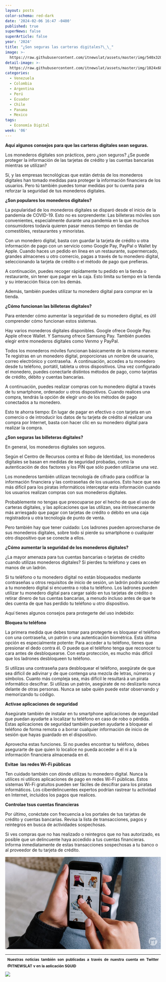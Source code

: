 ```yaml
---
layout: posts
color-schema: red-dark
date: '2024-02-06 16:47 -0400'
published: true
superNews: false
superArticle: false
year: '2024'
title: "¿Son seguras las carteras digitales?\_\_"
image: >-
  https://raw.githubusercontent.com/itnewslat/assets/master/img/540x320/Billetera-Digital-p.jpg
detail-image: >-
  https://raw.githubusercontent.com/itnewslat/assets/master/img/1024x680/Billetera-Digital-g.jpg
categories:
  - Venezuela
  - Colombia
  - Argentina
  - Perú
  - Ecuador
  - Chile
  - Panama
  - Mexico
tags:
  - Economía Digital
week: '06'
---
```

**Aquí algunos consejos para que las carteras digitales sean seguras.** 

Los monederos digitales son prácticos, pero ¿son seguros? ¿Se puede proteger la información de las tarjetas de crédito y las cuentas bancarias mientras se utilizan? 

Sí, y las empresas tecnológicas que están detrás de los monederos digitales han tomado medidas para proteger la información financiera de los usuarios. Pero tú también puedes tomar medidas por tu cuenta para reforzar la seguridad de tus monederos digitales. 

**¿Son populares los monederos digitales?**

La popularidad de los monederos digitales se disparó desde el inicio de la pandemia de COVID-19. Esto no es sorprendente: Las billeteras móviles son convenientes, especialmente durante una pandemia en la que muchos consumidores todavía quieren pasar menos tiempo en tiendas de comestibles, restaurantes y minoristas. 

Con un monedero digital, basta con guardar la tarjeta de crédito u otra información de pago con un servicio como Google Pay, PayPal o Wallet by Apple. Cuando haces un pedido en línea en un restaurante, supermercado, grandes almacenes u otro comercio, pagas a través de tu monedero digital, seleccionando la tarjeta de crédito o el método de pago que prefieras. 

A continuación, puedes recoger rápidamente tu pedido en la tienda o restaurante, sin tener que pagar en la caja. Esto limita su tiempo en la tienda y su interacción física con los demás. 

Además, también puedes utilizar tu monedero digital para comprar en la tienda. 

**¿Cómo funcionan las billeteras digitales?**

Para entender cómo aumentar la seguridad de su monedero digital, es útil comprender cómo funcionan estos sistemas. 

Hay varios monederos digitales disponibles. Google ofrece Google Pay. Apple ofrece Wallet. Y Samsung ofrece Samsung Pay. También puedes elegir entre monederos digitales como Venmo y PayPal. 

Todos los monederos móviles funcionan básicamente de la misma manera: Te registras en un monedero digital, proporcionas un nombre de usuario, correo electrónico y contraseña.  A continuación, accedes a tu monedero desde tu teléfono, portátil, tableta u otros dispositivos. Una vez configurado el monedero, puedes conectarle distintos métodos de pago, como tarjetas de crédito, débito y cuentas bancarias. 

A continuación, puedes realizar compras con tu monedero digital a través de tu smartphone, ordenador u otros dispositivos. Cuando realices una compra, tendrás la opción de elegir uno de los métodos de pago conectados a tu monedero. 

Esto te ahorra tiempo: En lugar de pagar en efectivo o con tarjeta en un comercio o de introducir los datos de tu tarjeta de crédito al realizar una compra por Internet, basta con hacer clic en su monedero digital para realizar la compra. 

**¿Son seguras las billeteras digitales?**

En general, los monederos digitales son seguros. 

Según el Centro de Recursos contra el Robo de Identidad, los monederos digitales se basan en medidas de seguridad probadas, como la autenticación de dos factores y los PIN que sólo pueden utilizarse una vez. 

Los monederos también utilizan tecnología de cifrado para codificar la información financiera y las contraseñas de los usuarios. Esto hace que sea más difícil para los piratas informáticos interceptar esta información cuando los usuarios realizan compras con sus monederos digitales. 

Probablemente no tengas que preocuparse por el hecho de que el uso de carteras digitales, y las aplicaciones que las utilizan, sea intrínsecamente más arriesgado que pagar con tarjetas de crédito o débito en una caja registradora u otra tecnología de punto de venta. 

Pero también hay que tener cuidado: Los ladrones pueden aprovecharse de sus monederos digitales, sobre todo si pierde su smartphone o cualquier otro dispositivo que se conecte a ellos. 

**¿Cómo aumentar la seguridad de los monederos digitales?**

¿La mayor amenaza para tus cuentas bancarias o tarjetas de crédito cuando utilizas monederos digitales? Si pierdes tu teléfono y caes en manos de un ladrón.  

Si tu teléfono o tu monedero digital no están bloqueados mediante contraseñas u otros requisitos de inicio de sesión, un ladrón podría acceder a tu monedero digital si encuentra o roba tu teléfono. Los ladrones pueden utilizar tu monedero digital para cargar saldo en tus tarjetas de crédito o retirar dinero de tus cuentas bancarias, a menudo incluso antes de que te des cuenta de que has perdido tu teléfono u otro dispositivo. 

Aquí tienes algunos consejos para protegerte del uso indebido: 

**Bloquea tu teléfono**

La primera medida que debes tomar para protegerte es bloquear el teléfono con una contraseña, un patrón o una autenticación biométrica. Esta última opción es especialmente potente: Para acceder a tu teléfono, tienes que presionar el dedo contra él. O puede que el teléfono tenga que reconocer tu cara antes de desbloquearse. Con esta protección, es mucho más difícil que los ladrones desbloqueen tu teléfono. 

Si utilizas una contraseña para desbloquear el teléfono, asegúrate de que sea difícil de adivinar y de que contenga una mezcla de letras, números y símbolos. Cuanto más compleja sea, más difícil le resultará a un pirata informático descifrar. Si utilizas un patrón, asegúrate de no deslizarlo nunca delante de otras personas. Nunca se sabe quién puede estar observando y memorizando tu código. 

**Activae aplicaciones de seguridad** 

Asegúrate también de instalar en tu smartphone aplicaciones de seguridad que puedan ayudarte a localizar tu teléfono en caso de robo o pérdida. Estas aplicaciones de seguridad también pueden ayudarte a bloquear el teléfono de forma remota o a borrar cualquier información de inicio de sesión que hayas guardado en el dispositivo. 

Aprovecha estas funciones. Si no puedes encontrar tu teléfono, debes asegurarte de que quien lo localice no pueda acceder a él ni a la información financiera almacenada en él. 

**Evitae  las redes Wi-Fi públicas**

Ten cuidado también con dónde utilizas tu monedero digital. Nunca la utilices ni utilices aplicaciones de pago en redes Wi-Fi públicas. Estos sistemas Wi-Fi gratuitos pueden ser fáciles de descifrar para los piratas informáticos. Los ciberdelincuentes expertos podrían rastrear tu actividad en Internet, incluidos los pagos que realices. 

**Controlae tsus cuentas financieras**

Por último, conéctate con frecuencia a los portales de tus tarjetas de crédito y cuentas bancarias. Revisa la lista de transacciones, pagos y reintegros en busca de actividades sospechosas. 

Si ves compras que no has realizado o reintegros que no has autorizado, es posible que un delincuente haya accedido a tus cuentas financieras. Informa inmediatamente de estas transacciones sospechosas a tu banco o al proveedor de tu tarjeta de crédito.  

![](https://raw.githubusercontent.com/itnewslat/assets/master/img/540x320/Billetera-Digital-p.jpg)

<table style="height: 42px;" width="569">
<tbody>
<tr>
<td style="text-align: justify;"><sub><strong>Nuestras noticias también son publicadas a través de nuestra cuenta en Twitter <a href="https://twitter.com/itnewslat?lang=es">@ITNEWSLAT</a> y en la aplicación <a href="https://squidapp.co/en/">SQUID</a></strong></sub></td>
</tr>
</tbody>
</table>

<img src="https://tracker.metricool.com/c3po.jpg?hash=56f88a41e39ab42c063cc51676587a04"/>
